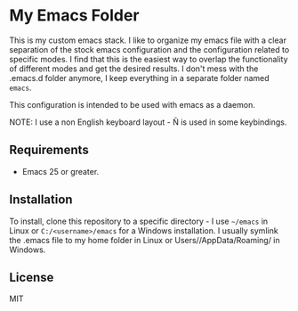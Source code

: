 # My Emacs Folder


This is my custom emacs stack. I like to organize my emacs file with a
clear   separation  of   the   stock  emacs   configuration  and   the
configuration  related to  specific modes.   I find  that this  is the
easiest way  to overlap the  functionality of different modes  and get
the desired  results. I don't  mess with the .emacs.d  folder anymore,
I keep everything in a separate folder named `emacs`.

This configuration is intended to be used with emacs as a daemon.

NOTE:  I use  a  non English  keyboard  layout  - Ñ  is  used in  some
keybindings.

## Requirements
* Emacs 25 or greater.

## Installation

To install, clone this repository to a specific directory -  I use  `~/emacs` in Linux or  `C:/<username>/emacs` for a Windows installation.
I usually symlink the .emacs file to my home folder in Linux or Users/<username>/AppData/Roaming/  in Windows.

## License
MIT


